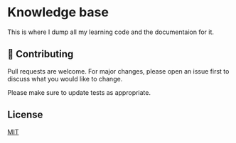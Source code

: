 # Knowledge base

This is where I dump all my learning code and the documentaion for it. 

## 📝 Contributing

Pull requests are welcome. For major changes, please open an issue first
to discuss what you would like to change.

Please make sure to update tests as appropriate.

## License

[MIT](https://choosealicense.com/licenses/mit/)

